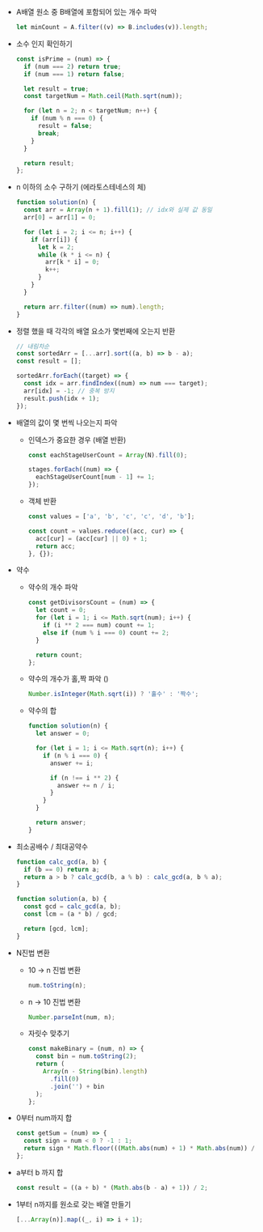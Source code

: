 - A배열 원소 중 B배열에 포함되어 있는 개수 파악

  ```js
  let minCount = A.filter((v) => B.includes(v)).length;
  ```

- 소수 인지 확인하기

  ```js
  const isPrime = (num) => {
    if (num === 2) return true;
    if (num === 1) return false;

    let result = true;
    const targetNum = Math.ceil(Math.sqrt(num));

    for (let n = 2; n < targetNum; n++) {
      if (num % n === 0) {
        result = false;
        break;
      }
    }

    return result;
  };
  ```

- n 이하의 소수 구하기 (에라토스테네스의 체)

  ```js
  function solution(n) {
    const arr = Array(n + 1).fill(1); // idx와 실제 값 동일
    arr[0] = arr[1] = 0;
  
    for (let i = 2; i <= n; i++) {
      if (arr[i]) {
        let k = 2;
        while (k * i <= n) {
          arr[k * i] = 0;
          k++;
        }
      }
    }
  
    return arr.filter((num) => num).length;
  }
  
  ```

  

- 정렬 했을 때 각각의 배열 요소가 몇번째에 오는지 반환

  ```js
  // 내림차순
  const sortedArr = [...arr].sort((a, b) => b - a);
  const result = [];
  
  sortedArr.forEach((target) => {
    const idx = arr.findIndex((num) => num === target);
    arr[idx] = -1; // 중복 방지
    result.push(idx + 1);
  });
  ```

- 배열의 값이 몇 번씩 나오는지 파악

  - 인덱스가 중요한 경우 (배열 반환)

    ```js
    const eachStageUserCount = Array(N).fill(0);

    stages.forEach((num) => {
      eachStageUserCount[num - 1] += 1;
    });
    ```

  - 객체 반환

    ```js
    const values = ['a', 'b', 'c', 'c', 'd', 'b'];
    
    const count = values.reduce((acc, cur) => {
      acc[cur] = (acc[cur] || 0) + 1;
      return acc;
    }, {});
    ```

- 약수

  - 약수의 개수 파악

    ```js
    const getDivisorsCount = (num) => {
      let count = 0;
      for (let i = 1; i <= Math.sqrt(num); i++) {
        if (i ** 2 === num) count += 1;
        else if (num % i === 0) count += 2;
      }

      return count;
    };
    ```

  - 약수의 개수가 홀,짝 파악 ()

    ```js
    Number.isInteger(Math.sqrt(i)) ? '홀수' : '짝수';
    ```
    
  - 약수의 합

    ```js
    function solution(n) {
      let answer = 0;
    
      for (let i = 1; i <= Math.sqrt(n); i++) {
        if (n % i === 0) {
          answer += i;
    
          if (n !== i ** 2) {
            answer += n / i;
          }
        }
      }
    
      return answer;
    }
    ```

- 최소공배수 / 최대공약수

  ```js
  function calc_gcd(a, b) {
    if (b == 0) return a;
    return a > b ? calc_gcd(b, a % b) : calc_gcd(a, b % a);
  }
  
  function solution(a, b) {
    const gcd = calc_gcd(a, b);
    const lcm = (a * b) / gcd;
  
    return [gcd, lcm];
  }
  ```

  

- N진법 변환

  - 10 -> n 진법 변환

    ```js
    num.toString(n);
    ```

  - n -> 10 진법 변환

    ```js
    Number.parseInt(num, n);
    ```

  - 자릿수 맞추기

    ```js
    const makeBinary = (num, n) => {
      const bin = num.toString(2);
      return (
        Array(n - String(bin).length)
          .fill(0)
          .join('') + bin
      );
    };
    ```

- 0부터 num까지 합

  ```js
  const getSum = (num) => {
    const sign = num < 0 ? -1 : 1;
    return sign * Math.floor(((Math.abs(num) + 1) * Math.abs(num)) / 2);
  };
  ```

- a부터 b 까지 합

  ```js
  const result = ((a + b) * (Math.abs(b - a) + 1)) / 2;
  ```


- 1부터 n까지를 원소로 갖는 배열 만들기

  ```js
  [...Array(n)].map((_, i) => i + 1);
  ```

  
